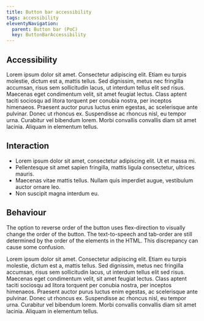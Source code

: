 ```yaml
---
title: Button bar accessibility
tags: accessibility
eleventyNavigation:
  parent: Button bar (PoC)
  key: ButtonBarAccessibility
---
```


<section> 

## Accessibility

Lorem ipsum dolor sit amet. Consectetur adipiscing elit. Etiam eu turpis molestie, dictum est a, mattis tellus. Sed dignissim, metus nec fringilla accumsan, risus sem sollicitudin lacus, ut interdum tellus elit sed risus. Maecenas eget condimentum velit, sit amet feugiat lectus. Class aptent taciti sociosqu ad litora torquent per conubia nostra, per inceptos himenaeos. Praesent auctor purus luctus enim egestas, ac scelerisque ante pulvinar. Donec ut rhoncus ex. Suspendisse ac rhoncus nisl, eu tempor urna. Curabitur vel bibendum lorem. Morbi convallis convallis diam sit amet lacinia. Aliquam in elementum tellus.

</section>

<section>

## Interaction

- Lorem ipsum dolor sit amet, consectetur adipiscing elit. Ut et massa mi.
- Pellentesque sit amet sapien fringilla, mattis ligula consectetur, ultrices mauris.
- Maecenas vitae mattis tellus. Nullam quis imperdiet augue, vestibulum auctor ornare leo.
- Non suscipit magna interdum eu.

</section>

<section>

## Behaviour

The option to reverse order of the button uses flex-direction to visually change the order of the button. The text-to-speech and tab-order are still determined by the order of the elements in the HTML. This discrepancy can cause some confusion.

Lorem ipsum dolor sit amet. Consectetur adipiscing elit. Etiam eu turpis molestie, dictum est a, mattis tellus. Sed dignissim, metus nec fringilla accumsan, risus sem sollicitudin lacus, ut interdum tellus elit sed risus. Maecenas eget condimentum velit, sit amet feugiat lectus. Class aptent taciti sociosqu ad litora torquent per conubia nostra, per inceptos himenaeos. Praesent auctor purus luctus enim egestas, ac scelerisque ante pulvinar. Donec ut rhoncus ex. Suspendisse ac rhoncus nisl, eu tempor urna. Curabitur vel bibendum lorem. Morbi convallis convallis diam sit amet lacinia. Aliquam in elementum tellus.

</section>
